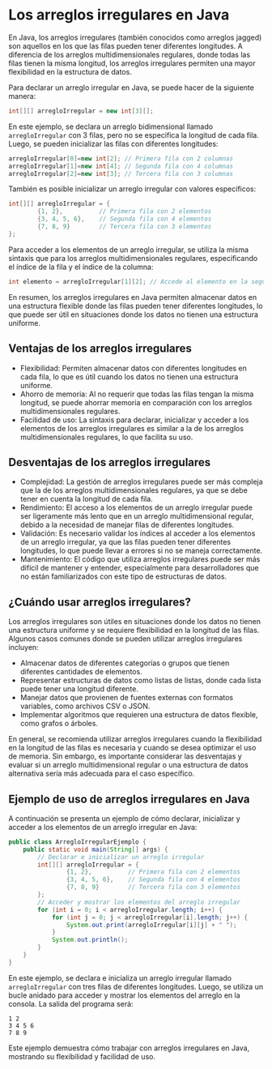 # Los arreglos irregulares en Java

En Java, los arreglos irregulares (también conocidos como arreglos jagged) son aquellos en los que las filas pueden
tener diferentes longitudes. A diferencia de los arreglos multidimensionales regulares, donde todas las filas tienen la
misma longitud, los arreglos irregulares permiten una mayor flexibilidad en la estructura de datos.

Para declarar un arreglo irregular en Java, se puede hacer de la siguiente manera:

```java
int[][] arregloIrregular = new int[3][];
```

En este ejemplo, se declara un arreglo bidimensional llamado `arregloIrregular` con 3 filas, pero no se especifica la
longitud de cada fila. Luego, se pueden inicializar las filas con diferentes longitudes:

```java
arregloIrregular[0]=new int[2]; // Primera fila con 2 columnas
arregloIrregular[1]=new int[4]; // Segunda fila con 4 columnas
arregloIrregular[2]=new int[3]; // Tercera fila con 3 columnas
```

También es posible inicializar un arreglo irregular con valores específicos:

```java
int[][] arregloIrregular = {
        {1, 2},          // Primera fila con 2 elementos
        {3, 4, 5, 6},    // Segunda fila con 4 elementos
        {7, 8, 9}        // Tercera fila con 3 elementos
};
```

Para acceder a los elementos de un arreglo irregular, se utiliza la misma sintaxis que para los arreglos
multidimensionales regulares, especificando el índice de la fila y el índice de la columna:

```java
int elemento = arregloIrregular[1][2]; // Accede al elemento en la segunda fila, tercera columna (valor 5)
``` 

En resumen, los arreglos irregulares en Java permiten almacenar datos en una estructura flexible donde las filas
pueden tener diferentes longitudes, lo que puede ser útil en situaciones donde los datos no tienen una estructura
uniforme.

## Ventajas de los arreglos irregulares

* Flexibilidad: Permiten almacenar datos con diferentes longitudes en cada fila, lo que es útil cuando los datos no
  tienen una estructura uniforme.
* Ahorro de memoria: Al no requerir que todas las filas tengan la misma longitud, se puede ahorrar memoria en
  comparación con
  los arreglos multidimensionales regulares.
* Facilidad de uso: La sintaxis para declarar, inicializar y acceder a los elementos de los arreglos irregulares es
  similar
  a la de los arreglos multidimensionales regulares, lo que facilita su uso.

## Desventajas de los arreglos irregulares

* Complejidad: La gestión de arreglos irregulares puede ser más compleja que la de los arreglos multidimensionales
  regulares,
  ya que se debe tener en cuenta la longitud de cada fila.
* Rendimiento: El acceso a los elementos de un arreglo irregular puede ser ligeramente más lento que en un arreglo
  multidimensional regular, debido a la necesidad de manejar filas de diferentes longitudes.
* Validación: Es necesario validar los índices al acceder a los elementos de un arreglo irregular, ya que las filas
  pueden tener diferentes longitudes, lo que puede llevar a errores si no se maneja correctamente.
* Mantenimiento: El código que utiliza arreglos irregulares puede ser más difícil de mantener y entender, especialmente
  para desarrolladores que no están familiarizados con este tipo de estructuras de datos.

## ¿Cuándo usar arreglos irregulares?

Los arreglos irregulares son útiles en situaciones donde los datos no tienen una estructura uniforme y se requiere
flexibilidad en la longitud de las filas. Algunos casos comunes donde se pueden utilizar arreglos irregulares incluyen:

* Almacenar datos de diferentes categorías o grupos que tienen diferentes cantidades de elementos.
* Representar estructuras de datos como listas de listas, donde cada lista puede tener una longitud diferente.
* Manejar datos que provienen de fuentes externas con formatos variables, como archivos CSV o JSON.
* Implementar algoritmos que requieren una estructura de datos flexible, como grafos o árboles.

En general, se recomienda utilizar arreglos irregulares cuando la flexibilidad en la longitud de las filas es
necesaria y cuando se desea optimizar el uso de memoria. Sin embargo, es importante considerar las desventajas y evaluar
si un arreglo multidimensional regular o una estructura de datos alternativa sería más adecuada para el caso específico.

## Ejemplo de uso de arreglos irregulares en Java

A continuación se presenta un ejemplo de cómo declarar, inicializar y acceder a los elementos de un arreglo irregular en
Java:

```java
public class ArregloIrregularEjemplo {
    public static void main(String[] args) {
        // Declarar e inicializar un arreglo irregular
        int[][] arregloIrregular = {
                {1, 2},          // Primera fila con 2 elementos
                {3, 4, 5, 6},    // Segunda fila con 4 elementos
                {7, 8, 9}        // Tercera fila con 3 elementos
        };
        // Acceder y mostrar los elementos del arreglo irregular
        for (int i = 0; i < arregloIrregular.length; i++) {
            for (int j = 0; j < arregloIrregular[i].length; j++) {
                System.out.print(arregloIrregular[i][j] + " ");
            }
            System.out.println();
        }
    }
}
```

En este ejemplo, se declara e inicializa un arreglo irregular llamado `arregloIrregular` con tres filas de diferentes
longitudes. Luego, se utiliza un bucle anidado para acceder y mostrar los elementos del arreglo en la consola. La salida
del programa será:

```
1 2
3 4 5 6
7 8 9
```

Este ejemplo demuestra cómo trabajar con arreglos irregulares en Java, mostrando su flexibilidad y facilidad de uso.
